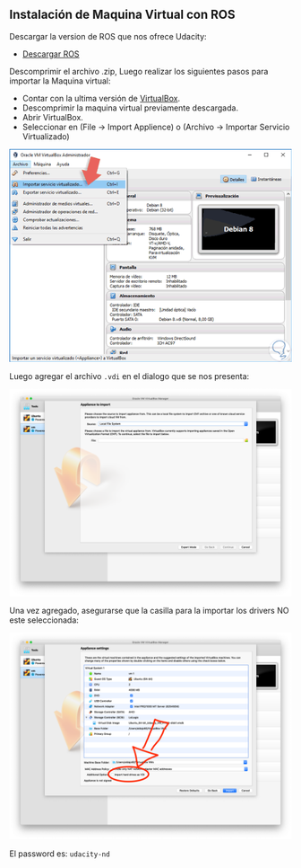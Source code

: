 ## Instalación de Maquina Virtual con ROS ##

Descargar la version de ROS que nos ofrece Udacity:

- [Descargar ROS](https://s3-us-west-1.amazonaws.com/udacity-selfdrivingcar/Udacity_VM_Base_V1.0.0.zip)

Descomprimir el archivo .zip, Luego realizar los siguientes pasos para importar la Maquina virtual:

- Contar con la ultima versión de [VirtualBox](https://www.virtualbox.org/).
- Descomprimir la maquina virtual previamente descargada.
- Abrir VirtualBox.
- Seleccionar en (File -> Import Applience) o (Archivo -> Importar Servicio Virtualizado)

![](./media/image01.png)

Luego agregar el archivo `.vdi` en el dialogo que se nos presenta:

![](./media/image02.png)

Una vez agregado, asegurarse que la casilla para la importar los drivers NO este seleccionada:

![](./media/image03.png)

El password es: `udacity-nd`